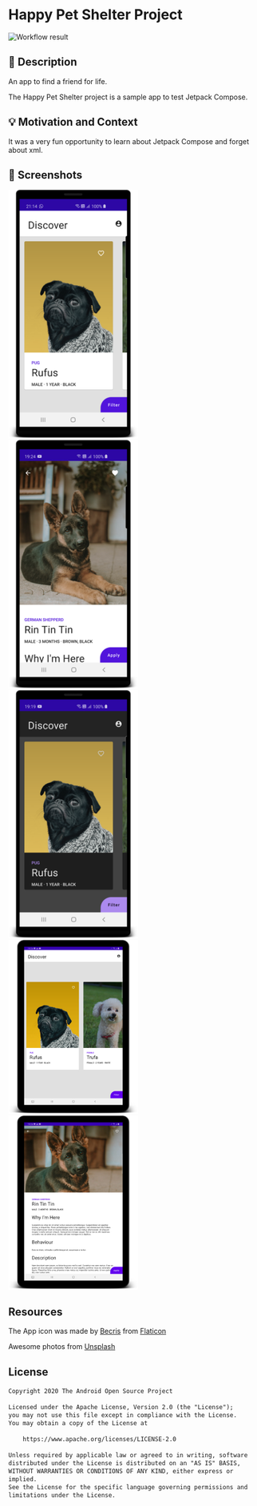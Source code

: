 # Happy Pet Shelter Project 
![Workflow result](https://github.com/atorresveiga/android-dev-challenge-compose/workflows/Check/badge.svg)

## :scroll: Description
<!--- Describe your app in one or two sentences -->

An app to find a friend for life.

The Happy Pet Shelter project is a sample app to test Jetpack Compose.

## :bulb: Motivation and Context
<!--- Optionally point readers to interesting parts of your submission. -->
<!--- What are you especially proud of? -->

It was a very fun opportunity to learn about Jetpack Compose and forget about xml. 

## :camera_flash: Screenshots
<!-- You can add more screenshots here if you like -->
<img src="/results/screenshot_1.png" width="260">&emsp;<img src="/results/screenshot_2.png" width="260">&emsp;<img src="/results/screenshot_3.png" width="260">
<img src="/results/screenshot_4.png" width="260">&emsp;<img src="/results/screenshot_5.png" width="260">

## Resources
The App icon was made by [Becris](https://www.flaticon.com/authors/becris) from [Flaticon](https://www.flaticon.com)

Awesome photos from [Unsplash](https://unsplash.com/)

## License
```
Copyright 2020 The Android Open Source Project

Licensed under the Apache License, Version 2.0 (the "License");
you may not use this file except in compliance with the License.
You may obtain a copy of the License at

    https://www.apache.org/licenses/LICENSE-2.0

Unless required by applicable law or agreed to in writing, software
distributed under the License is distributed on an "AS IS" BASIS,
WITHOUT WARRANTIES OR CONDITIONS OF ANY KIND, either express or implied.
See the License for the specific language governing permissions and
limitations under the License.
```